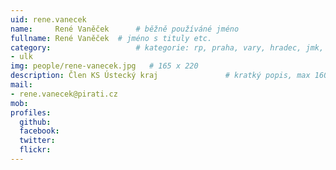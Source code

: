 ```yaml
---
uid: rene.vanecek
name:     René Vaněček  	# běžně používáné jméno
fullname: René Vaněček	# jméno s tituly etc.
category:                 	# kategorie: rp, praha, vary, hradec, jmk, senat
- ulk
img: people/rene-vanecek.jpg   # 165 x 220
description: Člen KS Ústecký kraj            	# kratký popis, max 160 znaků
mail:
- rene.vanecek@pirati.cz
mob:						  
profiles:
  github:                 
  facebook: 		  
  twitter: 		  
  flickr:     		
---
```

